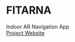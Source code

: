 # FITARNA
Indoor AR Navigation App <br>
<a href="https://jacobhallburns.github.io/FITARNA/">Project Website</a> <br>

